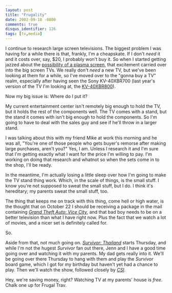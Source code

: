 ```yaml
---
layout: post
title: "Frugality"
date: 2002-09-18 -0800
comments: true
disqus_identifier: 126
tags: [tv,media]
---
```

I continue to research large screen televisions. The biggest problem I
was having for a while there is that, frankly, I'm a cheapskate. If I
don't *need* it and it costs over, say, $20, I probably won't buy it.
So when I started getting jazzed about the [possibility of a plasma
screen](/archive/2002/09/16/warm-thrill-of-confusion.aspx), that
excitement carried over into the big screen TVs. We really don't *need*
a new TV, but we've been looking at them for a while, so I've moved over
to the "gonna buy a TV" realm, especially after having seen the Sony
KV-40XBR700 (last year's version of the TV I'm looking at, the
[KV-40XBR800](http://www.sonystyle.com/home/item.jsp?itemid=50911&hierc=9685x9800x9801&catid=)).

 Now my big issue is: Where do I put it?

 My current entertainment center isn't remotely big enough to hold the
TV, but it holds the rest of the components well. The TV comes with a
stand, but the stand it comes with isn't big enough to hold the
components. So I'm going to have to deal with the sales guy and see if
he'll throw in a larger stand.

 I was talking about this with my friend Mike at work this morning and
he was all, "You're one of those people who gets buyer's remorse after
making large purchases, aren't you?" Yes, I am. Unless I research it and
I'm sure that I'm getting exactly what I want for the price I'm willing
to pay. I'm working on doing that research and whatnot so when the sets
come in to the shop, I'll be ready.

 In the meantime, I'm actually losing a little sleep over how I'm going
to make the TV stand thing work. Which, in the scale of things, is the
small stuff. I know you're not supposed to sweat the small stuff, but I
do. I think it's hereditary; my parents sweat the small stuff, too.

 The thing that keeps me on track with this thing, come hell or high
water, is the thought that on October 22 I should be receiving a package
in the mail containing [*Grand Theft Auto: Vice
City*](http://www.amazon.com/exec/obidos/ASIN/B0000696CZ/mhsvortex), and
that bad boy needs to be on a better television than what I have right
now. Plus the fact that we watch a lot of movies, and a nicer set is
definitely called for.

 So.

 Aside from that, not much going on. [*Survivor:
Thailand*](http://www.cbs.com/primetime/survivor5/) starts Thursday, and
while I'm not the hugest *Survivor* fan out there, Jenn and I have a
good time going over and watching it with my parents. My dad gets really
into it. We'll be going over there Thursday to hang with them and play
the *Survivor* board game, which I got for my birthday but haven't yet
had a chance to play. Then we'll watch the show, followed closely by
[*CSI*](http://www.cbs.com/primetime/csi/).

 Hey, we're saving money, right? Watching TV at my parents' house is
*free*. Chalk one up for Frugal Trav.
